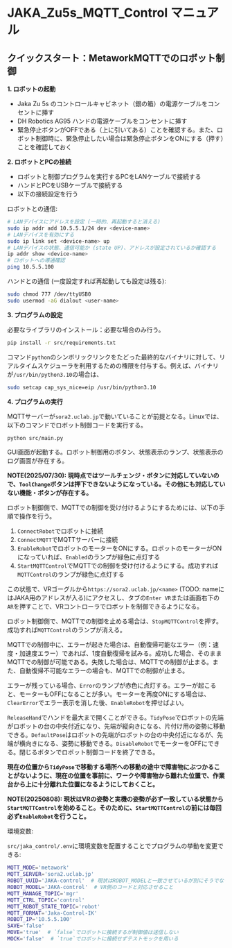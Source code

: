 # JAKA_Zu5s_MQTT_Control マニュアル

## クイックスタート：MetaworkMQTTでのロボット制御

**1. ロボットの起動**

- Jaka Zu 5s のコントロールキャビネット（銀の箱）の電源ケーブルをコンセントに挿す
- DH Robotics AG95 ハンドの電源ケーブルをコンセントに挿す
- 緊急停止ボタンがOFFである（上に引いてある）ことを確認する。また、ロボット制御時に、緊急停止したい場合は緊急停止ボタンをONにする（押す）ことを確認しておく

**2. ロボットとPCの接続**

- ロボットと制御プログラムを実行するPCをLANケーブルで接続する
- ハンドとPCをUSBケーブルで接続する
- 以下の接続設定を行う

ロボットとの通信:

```sh
# LANデバイスにアドレスを設定 (一時的、再起動すると消える)
sudo ip addr add 10.5.5.1/24 dev <device-name>
# LANデバイスを有効にする
sudo ip link set <device-name> up
# LANデバイスの状態、通信可能か (state UP)、アドレスが設定されているか確認する
ip addr show <device-name>
# ロボットへの導通確認
ping 10.5.5.100
```

ハンドとの通信 (一度設定すれば再起動しても設定は残る):

```sh
sudo chmod 777 /dev/ttyUSB0
sudo usermod -aG dialout <user-name>
```

**3. プログラムの設定**

必要なライブラリのインストール：必要な場合のみ行う。

```sh
pip install -r src/requirements.txt
```

コマンド`python`のシンボリックリンクをたどった最終的なバイナリに対して、リアルタイムスケジューラを利用するための権限を付与する。例えば、バイナリが`/usr/bin/python3.10`の場合は、

```sh
sudo setcap cap_sys_nice=eip /usr/bin/python3.10
```

**4. プログラムの実行**

MQTTサーバーが`sora2.uclab.jp`で動いていることが前提となる。Linuxでは、以下のコマンドでロボット制御コードを実行する。

```sh
python src/main.py
```

GUI画面が起動する。ロボット制御用のボタン、状態表示のランプ、状態表示のログ画面が存在する。

**NOTE(2025/07/30): 現時点ではツールチェンジ・ボタンに対応していないので、`ToolChange`ボタンは押下できないようになっている。その他にも対応していない機能・ボタンが存在する。**

ロボット制御側で、MQTTでの制御を受け付けるようにするためには、以下の手順で操作を行う。

1. `ConnectRobot`でロボットに接続
2. `ConnectMQTT`でMQTTサーバーに接続
3. `EnableRobot`でロボットのモーターをONにする。ロボットのモーターがONになっていれば、`Enabled`のランプが緑色に点灯する
4. `StartMQTTControl`でMQTTでの制御を受け付けるようにする。成功すれば`MQTTControl`のランプが緑色に点灯する

この状態で、VRゴーグルから`https://sora2.uclab.jp/<name>` (TODO: nameにはJAKA用のアドレスが入る)にアクセスし、タブの`Enter VR`または画面右下の`AR`を押すことで、VRコントローラでロボットを制御できるようになる。

ロボット制御側で、MQTTでの制御を止める場合は、`StopMQTTControl`を押す。成功すれば`MQTTControl`のランプが消える。

MQTTでの制御中に、エラーが起きた場合は、自動復帰可能なエラー（例：速度・加速度エラー）であれば、1度自動復帰を試みる。成功した場合、そのままMQTTでの制御が可能である。失敗した場合は、MQTTでの制御が止まる。また、自動復帰不可能なエラーの場合も、MQTTでの制御が止まる。

エラーが残っている場合、`Error`のランプが赤色に点灯する。エラーが起こると、モーターもOFFになることが多い。モーターを再度ONにする場合は、`ClearError`でエラー表示を消した後、`EnableRobot`を押せばよい。

`ReleaseHand`でハンドを最大まで開くことができる。`TidyPose`でロボットの先端がロボットの台の中央付近になり、先端が縦向きになる、片付け用の姿勢に移動できる。`DefaultPose`はロボットの先端がロボットの台の中央付近になるが、先端が横向きになる、姿勢に移動できる。`DisableRobot`でモーターをOFFにできる。閉じるボタンでロボット制御コードを終了できる。

**現在の位置から`TidyPose`で移動する場所への移動の途中で障害物にぶつかることがないように、現在の位置を事前に、ワークや障害物から離れた位置で、作業台から上に十分離れた位置になるようにしておくこと。**

**NOTE(20250808): 現状はVRの姿勢と実機の姿勢が必ず一致している状態から`StartMQTTControl`を始めること。そのために、`StartMQTTControl`の前には毎回必ず`EnableRobot`を行うこと。**

環境変数:

`src/jaka_control/.env`に環境変数を配置することでプログラムの挙動を変更できる:

```sh
MQTT_MODE='metawork'
MQTT_SERVER='sora2.uclab.jp'
ROBOT_UUID='JAKA-control'  # 現状はROBOT_MODELと一致させているが別にそうでなくても良い
ROBOT_MODEL='JAKA-control'  # VR側のコードと対応させること
MQTT_MANAGE_TOPIC='mgr'
MQTT_CTRL_TOPIC='control'
MQTT_ROBOT_STATE_TOPIC='robot'
MQTT_FORMAT='Jaka-Control-IK'
ROBOT_IP='10.5.5.100'
SAVE='false'
MOVE='true'  # `false`でロボットに接続するが制御値は送信しない
MOCK='false'  # `true`でロボットに接続せずテストモックを用いる
```
